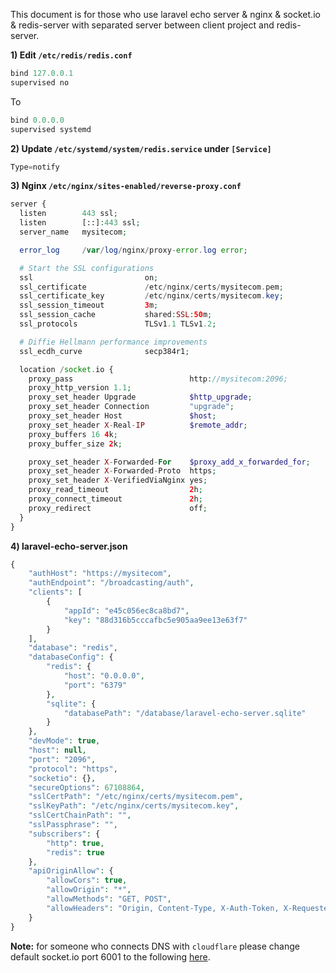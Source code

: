 This document is for those who use laravel echo server & nginx & socket.io & redis-server with separated server between client project and redis-server.

**1) Edit `/etc/redis/redis.conf`**

```php
bind 127.0.0.1
supervised no
```

To

```php
bind 0.0.0.0
supervised systemd
```

**2) Update `/etc/systemd/system/redis.service` under `[Service]`**

```php
Type=notify
```

**3) Nginx `/etc/nginx/sites-enabled/reverse-proxy.conf`**

```php
server {
  listen        443 ssl;
  listen        [::]:443 ssl;
  server_name   mysitecom;

  error_log     /var/log/nginx/proxy-error.log error;

  # Start the SSL configurations
  ssl                         on;
  ssl_certificate             /etc/nginx/certs/mysitecom.pem;
  ssl_certificate_key         /etc/nginx/certs/mysitecom.key;
  ssl_session_timeout         3m;
  ssl_session_cache           shared:SSL:50m;
  ssl_protocols               TLSv1.1 TLSv1.2;

  # Diffie Hellmann performance improvements
  ssl_ecdh_curve              secp384r1;

  location /socket.io {
    proxy_pass                          http://mysitecom:2096;
    proxy_http_version 1.1;
    proxy_set_header Upgrade            $http_upgrade;
    proxy_set_header Connection         "upgrade";
    proxy_set_header Host               $host;
    proxy_set_header X-Real-IP          $remote_addr;
    proxy_buffers 16 4k;
    proxy_buffer_size 2k;

    proxy_set_header X-Forwarded-For    $proxy_add_x_forwarded_for;
    proxy_set_header X-Forwarded-Proto  https;
    proxy_set_header X-VerifiedViaNginx yes;
    proxy_read_timeout                  2h;
    proxy_connect_timeout               2h;
    proxy_redirect                      off;
  }
}
```

**4) laravel-echo-server.json**

```php
{
	"authHost": "https://mysitecom",
	"authEndpoint": "/broadcasting/auth",
	"clients": [
		{
			"appId": "e45c056ec8ca8bd7",
			"key": "88d316b5cccafbc5e905aa9ee13e63f7"
		}
	],
	"database": "redis",
	"databaseConfig": {
		"redis": {
			"host": "0.0.0.0",
			"port": "6379"
		},
		"sqlite": {
			"databasePath": "/database/laravel-echo-server.sqlite"
		}
	},
	"devMode": true,
	"host": null,
	"port": "2096",
	"protocol": "https",
	"socketio": {},
	"secureOptions": 67108864,
	"sslCertPath": "/etc/nginx/certs/mysitecom.pem",
	"sslKeyPath": "/etc/nginx/certs/mysitecom.key",
	"sslCertChainPath": "",
	"sslPassphrase": "",
	"subscribers": {
		"http": true,
		"redis": true
	},
	"apiOriginAllow": {
		"allowCors": true,
		"allowOrigin": "*",
		"allowMethods": "GET, POST",
		"allowHeaders": "Origin, Content-Type, X-Auth-Token, X-Requested-With, Accept, Authorization, X-CSRF-TOKEN, X-Socket-Id"
	}
}
```

**Note:** for someone who connects DNS with `cloudflare` please change default socket.io port 6001 to the following [here][1].


  [1]: https://support.cloudflare.com/hc/en-us/articles/200169156-Which-ports-will-CloudFlare-work-with-
